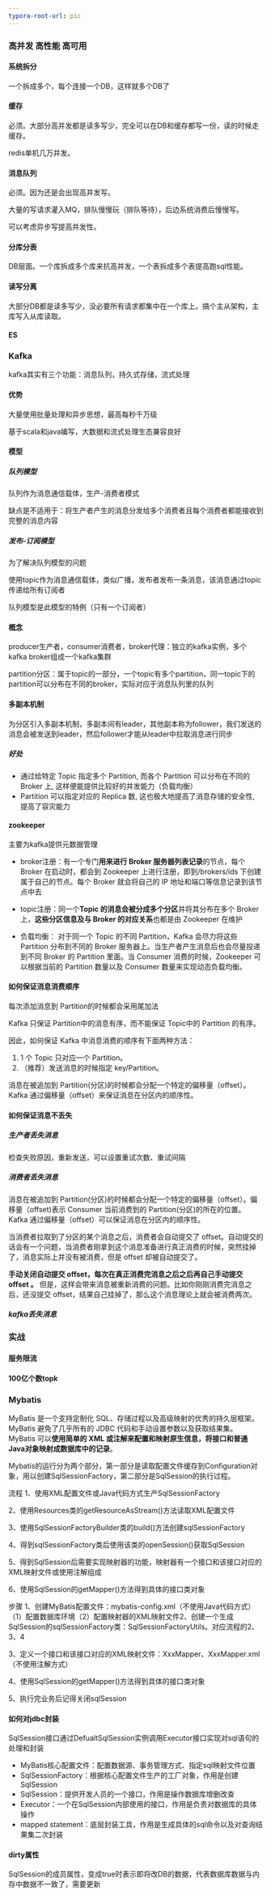 ```yaml
---
typora-root-url: pic
---
```


### 高并发 高性能 高可用

#### 系统拆分

一个拆成多个，每个连接一个DB，这样就多个DB了

#### 缓存

必须。大部分高并发都是读多写少，完全可以在DB和缓存都写一份，读的时候走缓存。

redis单机几万并发。

#### 消息队列

必须。因为还是会出现高并发写。

大量的写请求灌入MQ，排队慢慢玩（排队等待），后边系统消费后慢慢写。

可以考虑异步写提高并发性。

#### 分库分表

DB层面。一个库拆成多个库来抗高并发，一个表拆成多个表提高跑sql性能。

#### 读写分离

大部分DB都是读多写少，没必要所有请求都集中在一个库上。搞个主从架构，主库写入从库读取。

#### ES

### Kafka

kafka其实有三个功能：消息队列，持久式存储，流式处理

#### 优势

大量使用批量处理和异步思想，最高每秒千万级

基于scala和java编写，大数据和流式处理生态兼容良好

#### 模型

##### 队列模型

队列作为消息通信载体，生产-消费者模式

缺点是不适用于：将生产者产生的消息分发给多个消费者且每个消费者都能接收到完整的消息内容

##### 发布-订阅模型

为了解决队列模型的问题

使用topic作为消息通信载体，类似广播，发布者发布一条消息，该消息通过topic传递给所有订阅者

队列模型是此模型的特例（只有一个订阅者）

#### 概念

producer生产者，consumer消费者，broker代理：独立的kafka实例，多个kafka broker组成一个kafka集群

partition分区：属于topic的一部分，一个topic有多个partition，同一topic下的partition可以分布在不同的broker，实际对应于消息队列里的队列

#### 多副本机制

为分区引入多副本机制，多副本间有leader，其他副本称为follower，我们发送的消息会被发送到leader，然后follower才能从leader中拉取消息进行同步

##### 好处

* 通过给特定 Topic 指定多个 Partition, 而各个 Partition 可以分布在不同的 Broker 上, 这样便能提供比较好的并发能力（负载均衡）
* Partition 可以指定对应的 Replica 数, 这也极大地提高了消息存储的安全性, 提高了容灾能力

#### zookeeper

主要为kafka提供元数据管理

* broker注册：有一个专门**用来进行 Broker 服务器列表记录**的节点，每个 Broker 在启动时，都会到 Zookeeper 上进行注册，即到/brokers/ids 下创建属于自己的节点。每个 Broker 就会将自己的 IP 地址和端口等信息记录到该节点中去

* topic注册：同一个**Topic 的消息会被分成多个分区**并将其分布在多个 Broker 上，**这些分区信息及与 Broker 的对应关系**也都是由 Zookeeper 在维护

* 负载均衡： 对于同一个 Topic 的不同 Partition，Kafka 会尽力将这些 Partition 分布到不同的 Broker 服务器上。当生产者产生消息后也会尽量投递到不同 Broker 的 Partition 里面。当 Consumer 消费的时候，Zookeeper 可以根据当前的 Partition 数量以及 Consumer 数量来实现动态负载均衡。

#### 如何保证消息消费顺序

每次添加消息到 Partition的时候都会采用尾加法

Kafka 只保证 Partition中的消息有序，而不能保证 Topic中的 Partition 的有序。

因此，如何保证 Kafka 中消息消费的顺序有下面两种方法：

1. 1 个 Topic 只对应一个 Partition。
2. （推荐）发送消息的时候指定 key/Partition。

消息在被追加到 Partition(分区)的时候都会分配一个特定的偏移量（offset）。Kafka 通过偏移量（offset）来保证消息在分区内的顺序性。

#### 如何保证消息不丢失

##### 生产者丢失消息

检查失败原因，重新发送，可以设置重试次数、重试间隔

##### 消费者丢失消息

消息在被追加到 Partition(分区)的时候都会分配一个特定的偏移量（offset）。偏移量（offset)表示 Consumer 当前消费到的 Partition(分区)的所在的位置。Kafka 通过偏移量（offset）可以保证消息在分区内的顺序性。

当消费者拉取到了分区的某个消息之后，消费者会自动提交了 offset。自动提交的话会有一个问题，当消费者刚拿到这个消息准备进行真正消费的时候，突然挂掉了，消息实际上并没有被消费，但是 offset 却被自动提交了。

**手动关闭自动提交 offset，每次在真正消费完消息之后之后再自己手动提交 offset 。** 但是，这样会带来消息被重新消费的问题。比如你刚刚消费完消息之后，还没提交 offset，结果自己挂掉了，那么这个消息理论上就会被消费两次。

##### kafka丢失消息

### 实战

#### 服务限流

#### 100亿个数topk

### Mybatis

MyBatis 是一个支持定制化 SQL、存储过程以及高级映射的优秀的持久层框架。MyBatis 避免了几乎所有的 JDBC 代码和手动设置参数以及获取结果集。MyBatis 可以**使用简单的 XML 或注解来配置和映射原生信息，将接口和普通Java对象映射成数据库中的记录**。

Mybatis的运行分为两个部分，第一部分是读取配置文件缓存到Configuration对象，用以创建SqlSessionFactory，第二部分是SqlSession的执行过程。

流程
1、使用XML配置文件或Java代码方式生产SqlSessionFactory

2、使用Resources类的getResourceAsStream()方法读取XML配置文件

3、使用SqlSessionFactoryBuilder类的build()方法创建sqlSessionFactory

4、得到sqlSessionFactory类后使用该类的openSession()获取SqlSession

5、得到SqlSession后需要实现映射器的功能，映射器有一个接口和该接口对应的XML映射文件或使用注解组成

6、使用SqlSession的getMapper()方法得到具体的接口类对象

步骤
1、创建MyBatis配置文件：mybatis-config.xml（不使用Java代码方式）（1）配置数据库环境（2）配置映射器的XML映射文件2、创建一个生成SqlSession的sqlSessionFactory类：SqlSessionFactoryUtils。对应流程的2、3、4

3、定义一个接口和该接口对应的XML映射文件：XxxMapper、XxxMapper.xml（不使用注解方式）

4、使用SqlSession的getMapper()方法得到具体的接口类对象

5、执行完业务后记得关闭sqlSession

#### 如何对jdbc封装

SqlSession接口通过DefualtSqlSession实例调用Executor接口实现对sql语句的处理和封装

* MyBatis核心配置文件：配置数据源、事务管理方式、指定sql映射文件位置
* SqlSessionFactory：根据核心配置文件生产的工厂对象，作用是创建SqlSession
* SqlSession：提供开发人员的一个接口，作用是操作数据库增删改查
* Executor：一个在SqlSession内部使用的接口，作用是负责对数据库的具体操作
* mapped statement：底层封装工具，作用是生成具体的sql命令以及对查询结果集二次封装

#### dirty属性

SqlSession的成员属性，变成true时表示即将改DB的数据，代表数据库数据与内存中数据不一致了，需要更新
